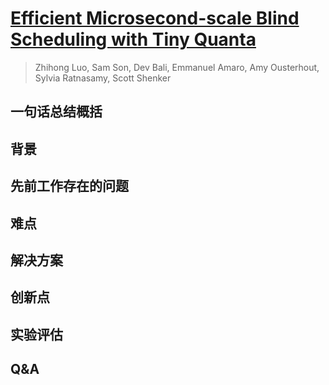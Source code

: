 # [Efficient Microsecond-scale Blind Scheduling with Tiny Quanta](https://dl.acm.org/doi/10.1145/3620665.3640381)

> Zhihong Luo, Sam Son, Dev Bali, Emmanuel Amaro, Amy Ousterhout, Sylvia Ratnasamy, Scott Shenker

## 一句话总结概括



## 背景



## 先前工作存在的问题



## 难点



## 解决方案



## 创新点



## 实验评估



## Q&A